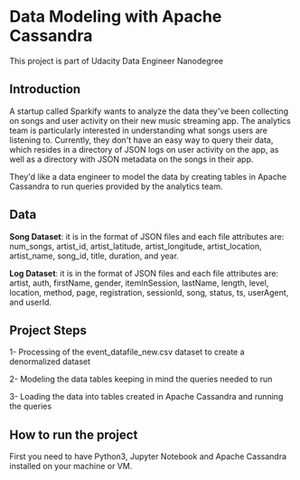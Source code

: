 # Data Modeling with Apache Cassandra 

This project is part of Udacity Data Engineer Nanodegree

## Introduction

A startup called Sparkify wants to analyze the data they've been collecting on songs and user activity on their new music streaming app. The analytics team is particularly interested in understanding what songs users are listening to. Currently, they don't have an easy way to query their data, which resides in a directory of JSON logs on user activity on the app, as well as a directory with JSON metadata on the songs in their app.

They'd like a data engineer to model the data by creating tables in Apache Cassandra to run queries provided by the analytics team.

## Data

**Song Dataset**: it is in the format of JSON files and each file attributes are: num_songs, artist_id, artist_latitude, artist_longitude, artist_location, artist_name, song_id, title, duration, and year.

**Log Dataset**: it is in the format of JSON files and each file attributes are: artist, auth, firstName, gender, itemInSession, lastName, length, level, location, method, page, registration, sessionId, song, status, ts, userAgent, and userId.

## Project Steps

1- Processing of the event_datafile_new.csv dataset to create a denormalized dataset

2- Modeling the data tables keeping in mind the queries needed to run

3- Loading the data into tables created in Apache Cassandra and running the queries


## How to run the project

First you need to have Python3, Jupyter Notebook and Apache Cassandra installed on your machine or VM.
